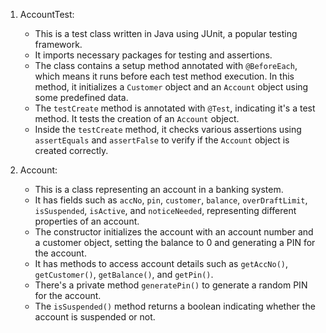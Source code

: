 
1. AccountTest:
   - This is a test class written in Java using JUnit, a popular testing framework.
   - It imports necessary packages for testing and assertions.
   - The class contains a setup method annotated with `@BeforeEach`, which means it runs before each test method execution. In this method, it initializes a `Customer` object and an `Account` object using some predefined data.
   - The `testCreate` method is annotated with `@Test`, indicating it's a test method. It tests the creation of an `Account` object.
   - Inside the `testCreate` method, it checks various assertions using `assertEquals` and `assertFalse` to verify if the `Account` object is created correctly.

2. Account:
   - This is a class representing an account in a banking system.
   - It has fields such as `accNo`, `pin`, `customer`, `balance`, `overDraftLimit`, `isSuspended`, `isActive`, and `noticeNeeded`, representing different properties of an account.
   - The constructor initializes the account with an account number and a customer object, setting the balance to 0 and generating a PIN for the account.
   - It has methods to access account details such as `getAccNo()`, `getCustomer()`, `getBalance()`, and `getPin()`.
   - There's a private method `generatePin()` to generate a random PIN for the account.
   - The `isSuspended()` method returns a boolean indicating whether the account is suspended or not.

